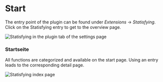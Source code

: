 # Start

The entry point of the plugin can be found under *Extensions* → *Statisfying*. Click on the Statisfying entry to get to the overview page.

![Statisfying in the plugin tab of the settings page](./_media/Statisfying_ShopwareAdministration_SettingsItem.png)

### Startseite
All functions are categorized and available on the start page. Using an entry leads to the corresponding detail page.

![Statisfying index page](./_media/Statisfying_ShopwareAdministration_Index.png)
